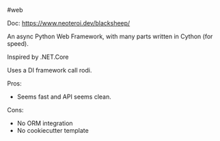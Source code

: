 #web 

Doc: https://www.neoteroi.dev/blacksheep/

An async  Python Web Framework, with many parts written in Cython (for speed).

Inspired by .NET.Core

Uses a DI framework call rodi.

Pros:
- Seems fast and API seems clean.

Cons:
- No ORM integration
- No cookiecutter template

